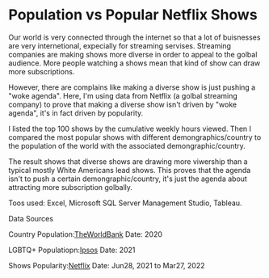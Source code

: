 # Population vs Popular Netflix Shows
Our world is very connected through the internet so that a lot of buisnesses are very internetional, expecially for streaming servises.
Streaming companies are making shows more diverse in order to appeal to the golbal audience.
More people watching a shows mean that kind of show can draw more subscriptions.

However, there are complains like making a diverse show is just pushing a "woke agenda".
Here, I'm using data from Netflix (a golbal streaming company) to prove that making a diverse show isn't driven by "woke agenda", it's in fact driven by popularity.

I listed the top 100 shows by the cumulative weekly hours viewed.
Then I compared the most popular shows with different demongraphics/country to the population of the world with the associated demongraphic/country.

The result shows that diverse shows are drawing more viwership than a typical mostly White Americans lead shows.
This proves that the agenda isn't to push a certain demongraphic/country, it's just the agenda about attracting more subscription golbally.

Toos used:
Excel, Microsoft SQL Server Management Studio, Tableau. 

Data Sources

Country Population:[TheWorldBank](https://data.worldbank.org/indicator/SP.POP.TOTL)
Date: 2020

LGBTQ+ Populatiopn:[Ipsos](https://www.ipsos.com/en/lgbt-pride-2021-global-survey-points-generation-gap-around-gender-identity-and-sexual-attraction)
Date: 2021

Shows Popularity:[Netflix](https://top10.netflix.com/)
Date: Jun28, 2021 to Mar27, 2022
